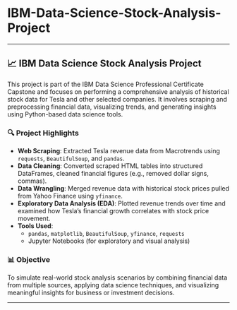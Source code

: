 # IBM-Data-Science-Stock-Analysis-Project

---

## 📈 IBM Data Science Stock Analysis Project

This project is part of the IBM Data Science Professional Certificate Capstone and focuses on performing a comprehensive analysis of historical stock data for Tesla and other selected companies. It involves scraping and preprocessing financial data, visualizing trends, and generating insights using Python-based data science tools.

### 🔍 Project Highlights

- **Web Scraping**: Extracted Tesla revenue data from Macrotrends using `requests`, `BeautifulSoup`, and `pandas`.
- **Data Cleaning**: Converted scraped HTML tables into structured DataFrames, cleaned financial figures (e.g., removed dollar signs, commas).
- **Data Wrangling**: Merged revenue data with historical stock prices pulled from Yahoo Finance using `yfinance`.
- **Exploratory Data Analysis (EDA)**: Plotted revenue trends over time and examined how Tesla’s financial growth correlates with stock price movement.
- **Tools Used**:
  - `pandas`, `matplotlib`, `BeautifulSoup`, `yfinance`, `requests`
  - Jupyter Notebooks (for exploratory and visual analysis)
  
### 📊 Objective

To simulate real-world stock analysis scenarios by combining financial data from multiple sources, applying data science techniques, and visualizing meaningful insights for business or investment decisions.

---

